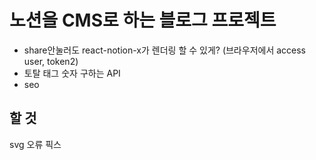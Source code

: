# 노션을 CMS로 하는 블로그 프로젝트

- share안눌러도 react-notion-x가 렌더링 할 수 있게? (브라우저에서 access user, token2)
- 토탈 태그 숫자 구하는 API
- seo

## 할 것

svg 오류 픽스

